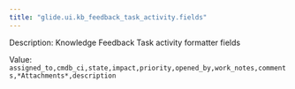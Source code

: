 ```yaml
---
title: "glide.ui.kb_feedback_task_activity.fields"
---
```


Description: Knowledge Feedback Task activity formatter fields

Value: `assigned_to,cmdb_ci,state,impact,priority,opened_by,work_notes,comments,*Attachments*,description`